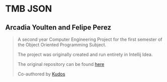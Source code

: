 # TMB JSON
## Arcadia Youlten and Felipe Perez
> A second year Computer Engineering Project for the first semester of the Object Oriented Programming Subject.
>
> The project was originally created and run entirety in Intellij Idea.
> 
> The original repository can be found [here](https://github.com/Kudos01/TMB_JSON_felipe.perez_arcadia.youlten)
> 
> Co-authored by [Kudos](https://github.com/Kudos01)

